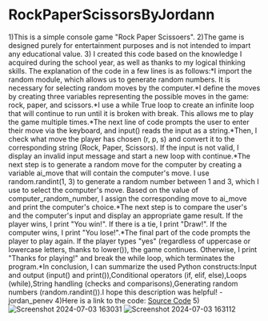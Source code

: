 # RockPaperScissorsByJordann
1)This is a simple console game "Rock Paper Scissoers".
2)The game is designed purely for entertainment purposes and is not intended to impart any educational value.
3) I created this code based on the knowledge I acquired during the school year, as well as thanks to my logical thinking skills. The explanation of the code in a few lines is as follows:*I import the random module, which allows us to generate random numbers. It is necessary for selecting random moves by the computer.*I define the moves by creating three variables representing the possible moves in the game: rock, paper, and scissors.*I use a while True loop to create an infinite loop that will continue to run until it is broken with break. This allows me to play the game multiple times.*The next line of code prompts the user to enter their move via the keyboard, and input() reads the input as a string.*Then, I check what move the player has chosen (r, p, s) and convert it to the corresponding string (Rock, Paper, Scissors). If the input is not valid, I display an invalid input message and start a new loop with continue.*The next step is to generate a random move for the computer by creating a variable ai_move that will contain the computer's move. I use random.randint(1, 3) to generate a random number between 1 and 3, which I use to select the computer's move. Based on the value of computer_random_number, I assign the corresponding move to ai_move and print the computer's choice.*The next step is to compare the user's and the computer's input and display an appropriate game result. If the player wins, I print "You win!". If there is a tie, I print "Draw!". If the computer wins, I print "You lose!".*The final part of the code prompts the player to play again. If the player types "yes" (regardless of uppercase or lowercase letters, thanks to lower()), the game continues. Otherwise, I print "Thanks for playing!" and break the while loop, which terminates the program.*In conclusion, I can summarize the used Python constructs:Input and output (input() and print()),Conditional operators (if, elif, else),Loops (while),String handling (checks and comparisons),Generating random numbers (random.randint()).I hope this description was helpful! -jordan_penev
4)Here is a link to the code: [Source Code](28.03.24.py)
5)![Screenshot 2024-07-03 163031](https://github.com/JORDANPENEV/RockPaperScissorsByJordann/assets/174585399/5e17ad39-aef8-4d82-a7a3-0a122121a272)
![Screenshot 2024-07-03 163112](https://github.com/JORDANPENEV/RockPaperScissorsByJordann/assets/174585399/802acab4-7352-4703-9758-01490583bcac)


